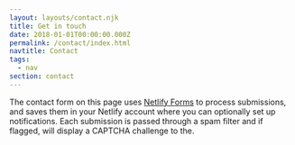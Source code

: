 ```yaml
---
layout: layouts/contact.njk
title: Get in touch
date: 2018-01-01T00:00:00.000Z
permalink: /contact/index.html
navtitle: Contact
tags:
  - nav
section: contact
---
```

The contact form on this page uses [Netlify Forms](https://www.netlify.com/docs/form-handling/) to process submissions, and saves them in your Netlify account where you can optionally
set up notifications. Each submission is passed through a spam filter and if
flagged, will display a CAPTCHA challenge to the.